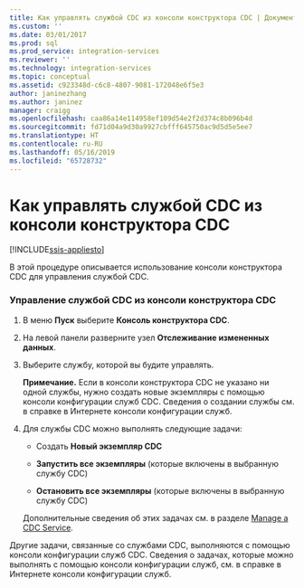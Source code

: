 ```yaml
---
title: Как управлять службой CDC из консоли конструктора CDC | Документы Майкрософт
ms.custom: ''
ms.date: 03/01/2017
ms.prod: sql
ms.prod_service: integration-services
ms.reviewer: ''
ms.technology: integration-services
ms.topic: conceptual
ms.assetid: c923348d-c6c8-4807-9081-172048e6f5e3
author: janinezhang
ms.author: janinez
manager: craigg
ms.openlocfilehash: caa86a14e114958ef109d54e2f2d374c8b096b4d
ms.sourcegitcommit: fd71d04a9d30a9927cbfff645750ac9d5d5e5ee7
ms.translationtype: HT
ms.contentlocale: ru-RU
ms.lasthandoff: 05/16/2019
ms.locfileid: "65728732"
---
```

# <a name="how-to-manage-a-cdc-service-from-the-cdc-designer-console"></a>Как управлять службой CDC из консоли конструктора CDC

[!INCLUDE[ssis-appliesto](../../includes/ssis-appliesto-ssvrpluslinux-asdb-asdw-xxx.md)]


  В этой процедуре описывается использование консоли конструктора CDC для управления службой CDC.  
  
### <a name="to-manage-a-cdc-service-from-the-cdc-designer-console"></a>Управление службой CDC из консоли конструктора CDC  
  
1.  В меню **Пуск** выберите **Консоль конструктора CDC**.  
  
2.  На левой панели разверните узел **Отслеживание измененных данных**.  
  
3.  Выберите службу, которой вы будите управлять.  
  
     **Примечание.** Если в консоли конструктора CDC не указано ни одной службы, нужно создать новые экземпляры с помощью консоли конфигурации служб CDC. Сведения о создании службы см. в справке в Интернете консоли конфигурации служб.  
  
4.  Для службы CDC можно выполнять следующие задачи:  
  
    -   Создать **Новый экземпляр CDC**  
  
    -   **Запустить все экземпляры** (которые включены в выбранную службу CDC)  
  
    -   **Остановить все экземпляры** (которые включены в выбранную службу CDC)  
  
     Дополнительные сведения об этих задачах см. в разделе [Manage a CDC Service](../../integration-services/change-data-capture/manage-a-cdc-service.md).  
  
 Другие задачи, связанные со службами CDC, выполняются с помощью консоли конфигурации служб CDC. Сведения о задачах, которые можно выполнять с помощью консоли конфигурации служб, см. в справке в Интернете консоли конфигурации служб.  
  
  
